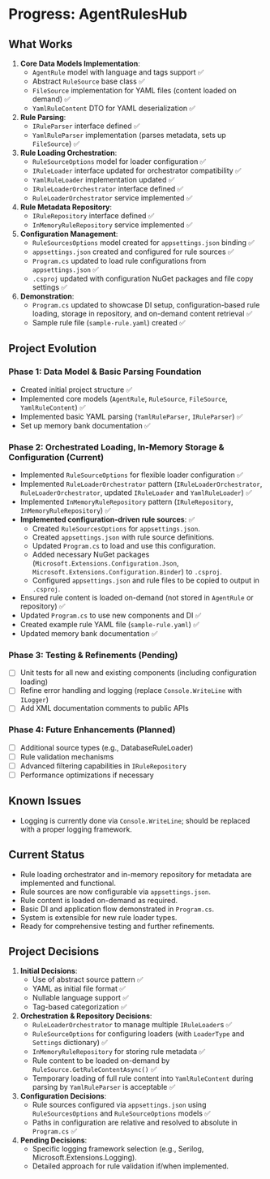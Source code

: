 # Progress: AgentRulesHub

## What Works
1.  **Core Data Models Implementation**:
    *   `AgentRule` model with language and tags support ✅
    *   Abstract `RuleSource` base class ✅
    *   `FileSource` implementation for YAML files (content loaded on demand) ✅
    *   `YamlRuleContent` DTO for YAML deserialization ✅
2.  **Rule Parsing**:
    *   `IRuleParser` interface defined ✅
    *   `YamlRuleParser` implementation (parses metadata, sets up `FileSource`) ✅
3.  **Rule Loading Orchestration**:
    *   `RuleSourceOptions` model for loader configuration ✅
    *   `IRuleLoader` interface updated for orchestrator compatibility ✅
    *   `YamlRuleLoader` implementation updated ✅
    *   `IRuleLoaderOrchestrator` interface defined ✅
    *   `RuleLoaderOrchestrator` service implemented ✅
4.  **Rule Metadata Repository**:
    *   `IRuleRepository` interface defined ✅
    *   `InMemoryRuleRepository` service implemented ✅
5.  **Configuration Management**:
    *   `RuleSourcesOptions` model created for `appsettings.json` binding ✅
    *   `appsettings.json` created and configured for rule sources ✅
    *   `Program.cs` updated to load rule configurations from `appsettings.json` ✅
    *   `.csproj` updated with configuration NuGet packages and file copy settings ✅
6.  **Demonstration**:
    *   `Program.cs` updated to showcase DI setup, configuration-based rule loading, storage in repository, and on-demand content retrieval ✅
    *   Sample rule file (`sample-rule.yaml`) created ✅

## Project Evolution
### Phase 1: Data Model & Basic Parsing Foundation
- Created initial project structure ✅
- Implemented core models (`AgentRule`, `RuleSource`, `FileSource`, `YamlRuleContent`) ✅
- Implemented basic YAML parsing (`YamlRuleParser`, `IRuleParser`) ✅
- Set up memory bank documentation ✅

### Phase 2: Orchestrated Loading, In-Memory Storage & Configuration (Current)
- Implemented `RuleSourceOptions` for flexible loader configuration ✅
- Implemented `RuleLoaderOrchestrator` pattern (`IRuleLoaderOrchestrator`, `RuleLoaderOrchestrator`, updated `IRuleLoader` and `YamlRuleLoader`) ✅
- Implemented `InMemoryRuleRepository` pattern (`IRuleRepository`, `InMemoryRuleRepository`) ✅
- **Implemented configuration-driven rule sources**: ✅
    - Created `RuleSourcesOptions` for `appsettings.json`.
    - Created `appsettings.json` with rule source definitions.
    - Updated `Program.cs` to load and use this configuration.
    - Added necessary NuGet packages (`Microsoft.Extensions.Configuration.Json`, `Microsoft.Extensions.Configuration.Binder`) to `.csproj`.
    - Configured `appsettings.json` and rule files to be copied to output in `.csproj`.
- Ensured rule content is loaded on-demand (not stored in `AgentRule` or repository) ✅
- Updated `Program.cs` to use new components and DI ✅
- Created example rule YAML file (`sample-rule.yaml`) ✅
- Updated memory bank documentation ✅

### Phase 3: Testing & Refinements (Pending)
- [ ] Unit tests for all new and existing components (including configuration loading)
- [ ] Refine error handling and logging (replace `Console.WriteLine` with `ILogger`)
- [ ] Add XML documentation comments to public APIs

### Phase 4: Future Enhancements (Planned)
- [ ] Additional source types (e.g., DatabaseRuleLoader)
- [ ] Rule validation mechanisms
- [ ] Advanced filtering capabilities in `IRuleRepository`
- [ ] Performance optimizations if necessary

## Known Issues
- Logging is currently done via `Console.WriteLine`; should be replaced with a proper logging framework.

## Current Status
- Rule loading orchestrator and in-memory repository for metadata are implemented and functional.
- Rule sources are now configurable via `appsettings.json`.
- Rule content is loaded on-demand as required.
- Basic DI and application flow demonstrated in `Program.cs`.
- System is extensible for new rule loader types.
- Ready for comprehensive testing and further refinements.

## Project Decisions
1.  **Initial Decisions**:
    *   Use of abstract source pattern ✅
    *   YAML as initial file format ✅
    *   Nullable language support ✅
    *   Tag-based categorization ✅
2.  **Orchestration & Repository Decisions**:
    *   `RuleLoaderOrchestrator` to manage multiple `IRuleLoader`s ✅
    *   `RuleSourceOptions` for configuring loaders (with `LoaderType` and `Settings` dictionary) ✅
    *   `InMemoryRuleRepository` for storing rule metadata ✅
    *   Rule content to be loaded on-demand by `RuleSource.GetRuleContentAsync()` ✅
    *   Temporary loading of full rule content into `YamlRuleContent` during parsing by `YamlRuleParser` is acceptable ✅
3.  **Configuration Decisions**:
    *   Rule sources configured via `appsettings.json` using `RuleSourcesOptions` and `RuleSourceOptions` models ✅
    *   Paths in configuration are relative and resolved to absolute in `Program.cs` ✅
4.  **Pending Decisions**:
    *   Specific logging framework selection (e.g., Serilog, Microsoft.Extensions.Logging).
    *   Detailed approach for rule validation if/when implemented.
